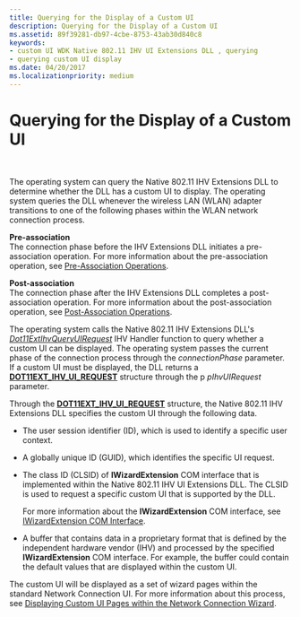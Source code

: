 ```yaml
---
title: Querying for the Display of a Custom UI
description: Querying for the Display of a Custom UI
ms.assetid: 89f39281-db97-4cbe-8753-43ab30d840c8
keywords:
- custom UI WDK Native 802.11 IHV UI Extensions DLL , querying
- querying custom UI display
ms.date: 04/20/2017
ms.localizationpriority: medium
---
```


# Querying for the Display of a Custom UI




 

The operating system can query the Native 802.11 IHV Extensions DLL to determine whether the DLL has a custom UI to display. The operating system queries the DLL whenever the wireless LAN (WLAN) adapter transitions to one of the following phases within the WLAN network connection process.

<a href="" id="pre-association-------"></a>**Pre-association**   
The connection phase before the IHV Extensions DLL initiates a pre-association operation. For more information about the pre-association operation, see [Pre-Association Operations](pre-association-operations.md).

<a href="" id="post-association-------"></a>**Post-association**   
The connection phase after the IHV Extensions DLL completes a post-association operation. For more information about the post-association operation, see [Post-Association Operations](post-association-operations.md).

The operating system calls the Native 802.11 IHV Extensions DLL's [*Dot11ExtIhvQueryUIRequest*](https://msdn.microsoft.com/library/windows/hardware/ff547507) IHV Handler function to query whether a custom UI can be displayed. The operating system passes the current phase of the connection process through the *connectionPhase* parameter. If a custom UI must be displayed, the DLL returns a [**DOT11EXT\_IHV\_UI\_REQUEST**](https://msdn.microsoft.com/library/windows/hardware/ff547637) structure through the p *pIhvUIRequest* parameter.

Through the [**DOT11EXT\_IHV\_UI\_REQUEST**](https://msdn.microsoft.com/library/windows/hardware/ff547637) structure, the Native 802.11 IHV Extensions DLL specifies the custom UI through the following data.

-   The user session identifier (ID), which is used to identify a specific user context.

-   A globally unique ID (GUID), which identifies the specific UI request.

-   The class ID (CLSID) of **IWizardExtension** COM interface that is implemented within the Native 802.11 IHV UI Extensions DLL. The CLSID is used to request a specific custom UI that is supported by the DLL.

    For more information about the **IWizardExtension** COM interface, see [IWizardExtension COM Interface](http://go.microsoft.com/fwlink/p/?linkid=56607).

-   A buffer that contains data in a proprietary format that is defined by the independent hardware vendor (IHV) and processed by the specified **IWizardExtension** COM interface. For example, the buffer could contain the default values that are displayed within the custom UI.

The custom UI will be displayed as a set of wizard pages within the standard Network Connection UI. For more information about this process, see [Displaying Custom UI Pages within the Network Connection Wizard](displaying-custom-ui-pages-within-the-network-connection-wizard.md).

 

 





